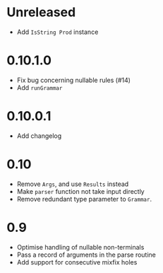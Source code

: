 # Unreleased

- Add `IsString Prod` instance

# 0.10.1.0

- Fix bug concerning nullable rules (#14)
- Add `runGrammar`

# 0.10.0.1

- Add changelog

# 0.10

- Remove `Args`, and use `Results` instead
- Make `parser` function not take input directly
- Remove redundant type parameter to `Grammar`.

# 0.9

- Optimise handling of nullable non-terminals
- Pass a record of arguments in the parse routine
- Add support for consecutive mixfix holes
